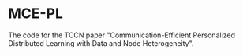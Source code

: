 # MCE-PL
The code for the TCCN paper "Communication-Efficient Personalized Distributed Learning with Data and Node Heterogeneity".
